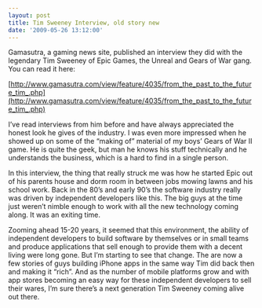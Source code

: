 ```yaml
---
layout: post
title: Tim Sweeney Interview, old story new
date: '2009-05-26 13:12:00'
---
```



Gamasutra, a gaming news site, published an interview they did with the legendary Tim Sweeney of Epic Games, the Unreal and Gears of War gang. You can read it here:

[http://www.gamasutra.com/view/feature/4035/from_the_past_to_the_future_tim_.php](http://www.gamasutra.com/view/feature/4035/from_the_past_to_the_future_tim_.php)

I’ve read interviews from him before and have always appreciated the honest look he gives of the industry. I was even more impressed when he showed up on some of the “making of” material of my boys’ Gears of War II game. He is quite the geek, but man he knows his stuff technically and he understands the business, which is a hard to find in a single person.

In this interview, the thing that really struck me was how he started Epic out of his parents house and dorm room in between jobs mowing lawns and his school work. Back in the 80’s and early 90’s the software industry really was driven by independent developers like this. The big guys at the time just weren’t nimble enough to work with all the new technology coming along. It was an exiting time.

Zooming ahead 15-20 years, it seemed that this environment, the ability of independent developers to build software by themselves or in small teams and produce applications that sell enough to provide them with a decent living were long gone. But I’m starting to see that change. The are now a few stories of guys building iPhone apps in the same way Tim did back then and making it “rich”. And as the number of mobile platforms grow and with app stores becoming an easy way for these independent developers to sell their wares, I’m sure there’s a next generation Tim Sweeney coming alive out there.


